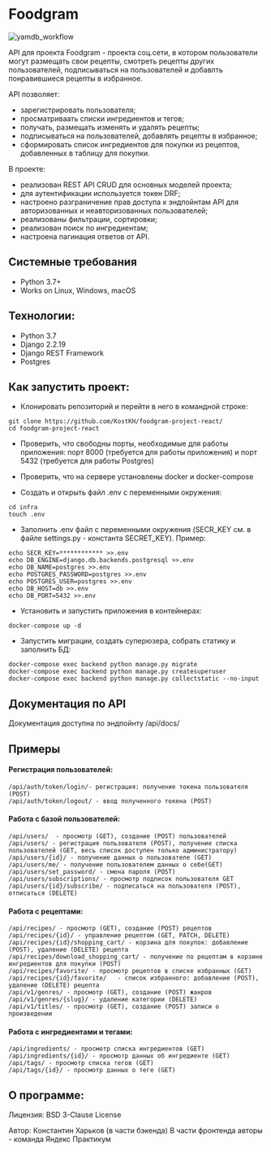# Foodgram
![yamdb_workflow](https://github.com/KostKH/foodgram-project-react/actions/workflows/foodgram_workflow.yml/badge.svg)

API для проекта Foodgram - проекта соц.сети, в котором пользователи могут размещать свои рецепты, смотреть рецепты других пользователей, подписываться на пользователей и добавлть понравившиеся рецепты в избранное. 

API позволяет:
- зарегистрировать пользователя;
- просматриваать списки ингредиентов и тегов;
- получать, размещать изменять и удалять рецепты;
- подписываться на пользователей, добавлять рецепты в избранное;
- сформировать список ингредиентов для покупки из рецептов, добавленных в таблицу для покупки.

В проекте:
- реализован REST API CRUD для основных моделей проекта; 
- для аутентификации используется токен DRF;
- настроено разграничение прав доступа к эндпойнтам API для авторизованных и неавторизованных пользователей;
- реализованы фильтрации, сортировки;
- реализован поиск по ингредиентам;
- настроена пагинация ответов от API.

## Системные требования
- Python 3.7+
- Works on Linux, Windows, macOS

## Технологии:
- Python 3.7
- Django 2.2.19
- Django REST Framework
- Postgres

## Как запустить проект:

- Клонировать репозиторий и перейти в него в командной строке:
```
git clone https://github.com/KostKH/foodgram-project-react/
cd foodgram-project-react
```
- Проверить, что свободны порты, необходимые для работы приложения: порт 8000 (требуется для работы приложения) и порт 5432 (требуется для работы  Postgres)

- Проверить, что на сервере установлены docker и docker-compose 

- Cоздать и открыть файл .env с переменными окружения:
```
cd infra
touch .env
```
- Заполнить .env файл с переменными окружения (SECR_KEY см. в файле settings.py - константа SECRET_KEY). Пример:
```
echo SECR_KEY=************ >>.env
echo DB_ENGINE=django.db.backends.postgresql >>.env
echo DB_NAME=postgres >>.env
echo POSTGRES_PASSWORD=postgres >>.env
echo POSTGRES_USER=postgres >>.env
echo DB_HOST=db >>.env
echo DB_PORT=5432 >>.env
```
- Установить и запустить приложения в контейнерах:
```
docker-compose up -d
```
- Запустить миграции, создать суперюзера, собрать статику и заполнить БД:
```
docker-compose exec backend python manage.py migrate
docker-compose exec backend python manage.py createsuperuser
docker-compose exec backend python manage.py collectstatic --no-input
```

## Документация по API
Документация доступна по эндпойнту /api/docs/

## Примеры

#### Регистрация пользователей:
```
/api/auth/token/login/- регистрация: получение токена пользователя (POST)
/api/auth/token/logout/ - ввод полученного токена (POST)
```
#### Работа с базой пользователей:
```
/api/users/  - просмотр (GET), создание (POST) пользователей
/api/users/ - регистрация пользователя (POST), получение списка пользователей (GET, весь список доступен только администратору)
/api/users/{id}/ - получение данных о пользователе (GET)
/api/users/me/ - получение пользователем данных о себе(GET)
/api/users/set_password/ - смена пароля (POST)
/api/users/subscriptions/ - просмотр подписок пользователя GET
/api/users/{id}/subscribe/ - подписаться на пользователя (POST), отписаться (DELETE)

```
#### Работа с рецептами:
```
/api/recipes/ - просмотр (GET), создание (POST) рецептов
/api/recipes/{id}/ - управление рецептом (GET, PATCH, DELETE)
/api/recipes/{id}/shopping_cart/ - корзина для покупок: добавление (POST), удаление (DELETE) рецепта
/api/recipes/download_shopping_cart/ - получение по рецептам в корзине ингредиентов для покупки (POST)
/api/recipes/favorite/ - просмотр рецептов в списке избранных (GET)
/api/recipes/{id}/favorite/   - список избранного: добавление (POST), удаление (DELETE) рецепта
/api/v1/genres/ - просмотр (GET), создание (POST) жанров
/api/v1/genres/{slug}/ - удаление категории (DELETE)
/api/v1/titles/ - просмотр (GET), создание (POST) записи о произведении

```
#### Работа с ингредиентами и тегами:
```
/api/ingredients/ - просмотр списка ингредиентов (GET)
/api/ingredients/{id}/ - просмотр данных об ингредиенте (GET)
/api/tags/ - просмотр списка тегов (GET)
/api/tags/{id}/ - просмотр данных о теге (GET)
```
## О программе:

Лицензия: BSD 3-Clause License

Автор: Константин Харьков (в части бэкенда)
В части фронтенда авторы - команда Яндекс Практикум